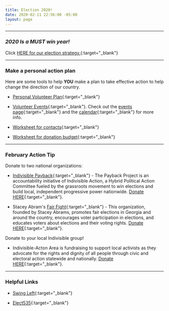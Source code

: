 ```yaml
---
title: Election 2020!
date: 2020-02-11 22:56:00 -05:00
layout: page
---
```


---  

### *2020 Is a MUST win year!*  


Click [HERE for our election strategy.](https://drive.google.com/file/d/1s9X2getFA_Xn2bFTMBzF0JoZOswG-NPY/view?usp=sharing){:target="_blank"}    

---  

### Make a personal action plan  

Here are some tools to help **YOU**  make a plan to take effective action to help change the direction of our country.  

* [Personal Volunteer Plan](https://drive.google.com/file/d/1xu0tnXUHrRnEQOotwek8t1EvxDpjEvHe/view?usp=sharing){:target="_blank"}

* [Volunteer Events](https://drive.google.com/file/d/1_jjEG-C5jJ8QzP0cjWJhKbR7mzHgrYpX/view?usp=sharing){:target="_blank"}. Check out the [events page](http://www.indivisibleacton.org/events.html){:target="_blank"} and the [calendar](http://www.indivisibleacton.org/calendar.html){:target="_blank"} for more info.  

* [Worksheet for contacts](https://drive.google.com/open?id=1b1SqDzTSb3geOk9VTXFmNYtrYHnoyCgR){:target="_blank"}  

* [Worksheet for donation budget](https://drive.google.com/open?id=1IoBTTNQERstFuPNoZg2qefMKoLLhivsm){:target="_blank"} 

---

### February Action Tip

Donate to two national organizations:

* [Indivisible Payback](https://www.paybackproject.org){:target="_blank"} - 
The Payback Project is an accountability initiative of Indivisible Action, a Hybrid Political Action Committee fueled by the grassroots movement to win elections and build local, independent progressive power nationwide. [Donate HERE](https://secure.actblue.com/donate/payback?refcode=web_payback_button){:target="_blank"}.  

* Stacey Abram's [Fair Fight](https://fairfight.com){:target="_blank"} - This organization, founded by Stacey Abrams, promotes fair elections in Georgia and around the country, encourages voter participation in elections, and educates voters about elections and their voting rights. [Donate HERE](https://secure.actblue.com/donate/fair-fight-1){:target="_blank"}.  

Donate to your local Indivisible group!  

* Indivisible-Acton Area is fundraising to support local activists as they advocate for the rights and dignity of all people through civic and electoral action statewide and nationally. [Donate HERE](https://secure.actblue.com/donate/indivisibleama411742968?refcode=thermometer){:target="_blank"}.  

---  

### Helpful Links  

* [Swing Left](https://swingleft.org){:target="_blank"}

* [Elect535](https://elect535.org){:target="_blank"}


